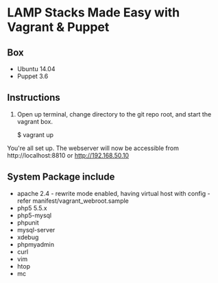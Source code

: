 # LAMP Stacks Made Easy with Vagrant & Puppet

## Box
* Ubuntu 14.04
* Puppet 3.6

## Instructions
1. Open up terminal, change directory to the git repo root, and start the vagrant box.

    $ vagrant up

You're all set up. The webserver will now be accessible from http://localhost:8810 or http://192.168.50.10

## System Package include
* apache 2.4 - rewrite mode enabled, having virtual host with config - refer manifest/vagrant_webroot.sample
* php5 5.5.x
* php5-mysql
* phpunit
* mysql-server
* xdebug
* phpmyadmin
* curl
* vim
* htop
* mc
